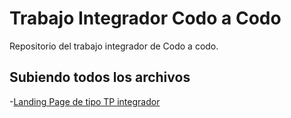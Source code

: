 # Trabajo Integrador Codo a Codo

Repositorio del trabajo integrador de Codo a codo.

## Subiendo todos los archivos

-[Landing Page de tipo TP integrador](https://RomanoMaxi.github.io/Trabajo-Integrador-Codo-a-Codo)
